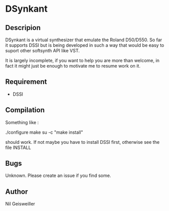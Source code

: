 DSynkant
========

Descripion
----------

DSynkant is a virtual synthesizer that emulate the Roland D50/D550. So
far it supports DSSI but is being developed in such a way that would
be easy to suport other softsynth API like VST.

It is largely incomplete, if you want to help you are more than
welcome, in fact it might just be enough to motivate me to resume work
on it.

Requirement
-----------

- DSSI

Compilation
-----------

Something like :

./configure
make
su -c "make install"

should work. If not maybe you have to install DSSI first, otherwise 
see the file INSTALL

Bugs
----

Unknown. Please create an issue if you find some.

Author
------

Nil Geisweiller
